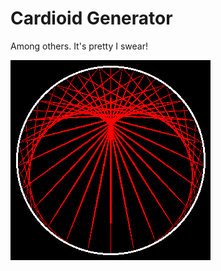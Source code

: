 # Cardioid Generator

Among others. It's pretty I swear!

![](https://raw.githubusercontent.com/AiryShift/cardioid/master/s320r150e0.01a50m2.png?token=AHjnbYCh0sQZBmB8jsoyxHLBPSIvj5XPks5XuuzfwA%3D%3D)
